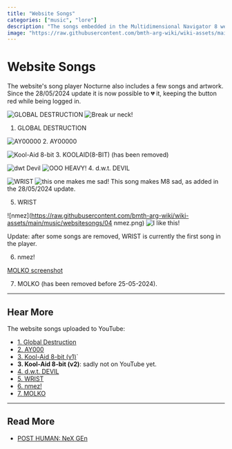 ```yaml
---
title: "Website Songs"
categories: ["music", "lore"]
description: "The songs embedded in the Multidimensional Navigator 8 website."
image: "https://raw.githubusercontent.com/bmth-arg-wiki/wiki-assets/main/music/websitesongs/global_destruction.png"
---
```

# Website Songs

The website's song player Nocturne also includes a few songs and artwork.
Since the 28/05/2024 update it is now possible to 💔 it, keeping the button red while 
being logged in.

![GLOBAL DESTRUCTION](https://raw.githubusercontent.com/bmth-arg-wiki/wiki-assets/main/music/websitesongs/global_destruction.png)
![Break ur neck!](https://raw.githubusercontent.com/bmth-arg-wiki/wiki-assets/main/webpage/global_destruction_m8.png)

1. GLOBAL DESTRUCTION

![AY00000](https://raw.githubusercontent.com/bmth-arg-wiki/wiki-assets/main/music/websitesongs/AY00000.png)
2. AY00000

![Kool-Aid 8-bit](https://raw.githubusercontent.com/bmth-arg-wiki/wiki-assets/main/music/websitesongs/kool8.png)
3. KOOLAID(8-BIT) (has been removed)

![dwt Devil](https://raw.githubusercontent.com/bmth-arg-wiki/wiki-assets/main/music/websitesongs/06.png)
![OOO HEAVY!](https://raw.githubusercontent.com/bmth-arg-wiki/wiki-assets/main/webpage/dwtdevil_m8.png)
4. d.w.t. DEVIL

![WRIST](https://raw.githubusercontent.com/bmth-arg-wiki/wiki-assets/main/music/websitesongs/WRIST_ARTWORK.png)
![this one makes me sad!](https://raw.githubusercontent.com/bmth-arg-wiki/wiki-assets/main/webpage/wrist_m8.png)
This song makes M8 sad, as added in the 28/05/2024 update.

5. WRIST

![nmez](https://raw.githubusercontent.com/bmth-arg-wiki/wiki-assets/main/music/websitesongs/04 nmez.png)
![I like this!](https://raw.githubusercontent.com/bmth-arg-wiki/wiki-assets/main/webpage/nmez_m8.png)

Update: after some songs are removed, WRIST is currently the first song in the player.

6. nmez!

[MOLKO screenshot](https://raw.githubusercontent.com/bmth-arg-wiki/wiki-assets/main/webpage/molko.jpg)

7. MOLKO (has been removed before 25-05-2024).

***

## Hear More

The website songs uploaded to YouTube:

- [1. Global Destruction](https://www.youtube.com/watch?v=45qzhosnLd8)
- [2. AY000](https://www.youtube.com/watch?v=Uw9ntJukzPA)
- [3. Kool-Aid 8-bit (v1)](https://www.youtube.com/watch?v=bJ9rwo_dm48)`
- **3. Kool-Aid 8-bit (v2)**: sadly not on YouTube yet.
- [4. d.w.t. DEVIL](https://www.youtube.com/watch`?v=fI6FdYM8OY0)
- [5. WRIST](https://www.youtube.com/watch?v=89q8OXs2IAY)
- [6. nmez!](https://www.youtube.com/watch?v=e4I4quwlxGM)
- [7. MOLKO](https://www.youtube.com/watch?v=R42y99A9d-U)

***

## Read More

- [POST HUMAN: NeX GEn](ph-nex-gen)